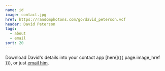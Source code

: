```yaml
---
name: id
image: contact.jpg
href: https://randomphotons.com/go/david_peterson.vcf
header: David Peterson
tags:
  - about
  - email
sort: 20
---
```

Download David's details into your contact app [here]({{ page.image_href }}), or just [email him](mailto:productions@randomphotons.com).
